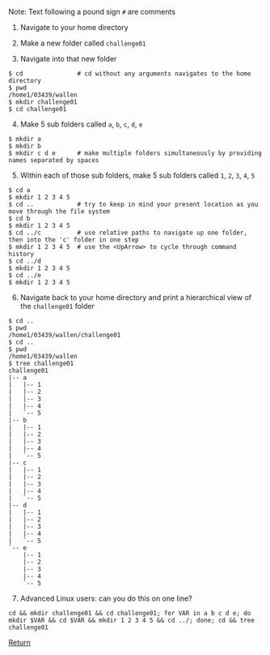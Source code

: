 Note: Text following a pound sign `#` are comments

1) Navigate to your home directory

2) Make a new folder called `challenge01`

3) Navigate into that new folder

```
$ cd               # cd without any arguments navigates to the home directory
$ pwd
/home1/03439/wallen
$ mkdir challenge01
$ cd challenge01   
```

4) Make 5 sub folders called `a`, `b`, `c`, `d`, `e`

```
$ mkdir a          
$ mkdir b          
$ mkdir c d e      # make multiple folders simultaneously by providing names separated by spaces
```

5) Within each of those sub folders, make 5 sub folders called `1`, `2`, `3`, `4`, `5`

```
$ cd a             
$ mkdir 1 2 3 4 5  
$ cd ..            # try to keep in mind your present location as you move through the file system
$ cd b             
$ mkdir 1 2 3 4 5  
$ cd ../c          # use relative paths to navigate up one folder, then into the 'c' folder in one step
$ mkdir 1 2 3 4 5  # use the <UpArrow> to cycle through command history
$ cd ../d          
$ mkdir 1 2 3 4 5  
$ cd ../e          
$ mkdir 1 2 3 4 5  
```

6) Navigate back to your home directory and print a hierarchical view of the `challenge01` folder

```
$ cd ..           
$ pwd              
/home1/03439/wallen/challenge01  
$ cd ..            
$ pwd              
/home1/03439/wallen              
$ tree challenge01
challenge01                      
|-- a                            
|   |-- 1                        
|   |-- 2                        
|   |-- 3                        
|   |-- 4                        
|   `-- 5                        
|-- b                            
|   |-- 1                        
|   |-- 2                        
|   |-- 3                        
|   |-- 4                        
|   `-- 5                        
|-- c                            
|   |-- 1                        
|   |-- 2                        
|   |-- 3                        
|   |-- 4                        
|   `-- 5                        
|-- d                            
|   |-- 1                        
|   |-- 2                        
|   |-- 3                        
|   |-- 4                        
|   `-- 5                        
`-- e                            
    |-- 1                        
    |-- 2                        
    |-- 3                        
    |-- 4                        
    `-- 5                        
```

7) Advanced Linux users: can you do this on one line?

```
cd && mkdir challenge01 && cd challenge01; for VAR in a b c d e; do mkdir $VAR && cd $VAR && mkdir 1 2 3 4 5 && cd ../; done; cd && tree challenge01
```


[Return](intro_to_linux_02.md)
